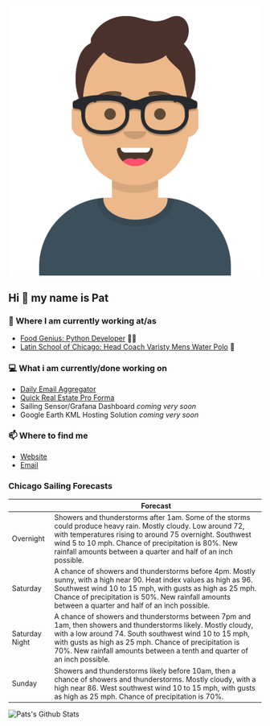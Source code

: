 [![Social banner for p-j-falconer](https://raw.githubusercontent.com/P-J-FALCONER/P-J-FALCONER/master/assets/avataaars.svg)](https://patfalconer.com/)
## Hi :wave: my name is Pat

### 💼 Where I am currently working at/as
- [Food Genius: Python Developer](https://getfoodgenius.com/) 🍔🐍
- [Latin School of Chicago: Head Coach Varisty Mens Water Polo](https://www.latinschool.org/) 🤽


### 💻 What i am currently/done working on
 - [Daily Email Aggregator](https://github.com/P-J-FALCONER/dott_daily_mail)
 - [Quick Real Estate Pro Forma](https://github.com/P-J-FALCONER/henry)
 - Sailing Sensor/Grafana Dashboard *coming very soon*
 - Google Earth KML Hosting Solution *coming very soon*

### 📫 Where to find me
 - [Website](https://patfalconer.com/)
 - [Email](mailto:patrick.j.falconer@gmail.com)


### Chicago Sailing Forecasts
|   | Forecast  |
|---|---|
| Overnight | Showers and thunderstorms after 1am. Some of the storms could produce heavy rain. Mostly cloudy. Low around 72, with temperatures rising to around 75 overnight. Southwest wind 5 to 10 mph. Chance of precipitation is 80%. New rainfall amounts between a quarter and half of an inch possible. |
| Saturday | A chance of showers and thunderstorms before 4pm. Mostly sunny, with a high near 90. Heat index values as high as 96. Southwest wind 10 to 15 mph, with gusts as high as 25 mph. Chance of precipitation is 50%. New rainfall amounts between a quarter and half of an inch possible. |
| Saturday Night | A chance of showers and thunderstorms between 7pm and 1am, then showers and thunderstorms likely. Mostly cloudy, with a low around 74. South southwest wind 10 to 15 mph, with gusts as high as 25 mph. Chance of precipitation is 70%. New rainfall amounts between a tenth and quarter of an inch possible. |
| Sunday | Showers and thunderstorms likely before 10am, then a chance of showers and thunderstorms. Mostly cloudy, with a high near 86. West southwest wind 10 to 15 mph, with gusts as high as 25 mph. Chance of precipitation is 70%. |

![Pats's Github Stats](https://github-readme-stats.vercel.app/api?username=p-j-falconer&show_icons=true&theme=radical)
